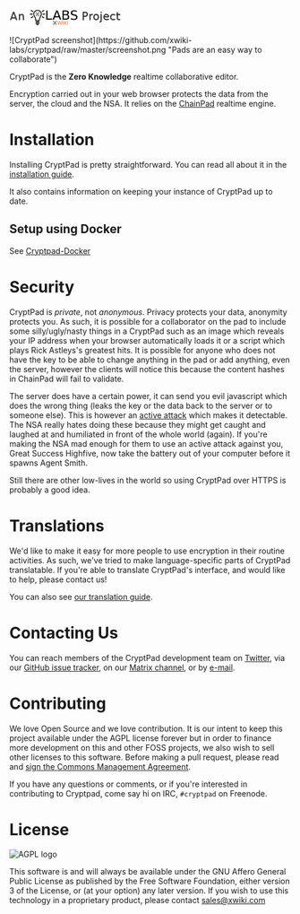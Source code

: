 [![An XWiki Labs Project](https://raw.githubusercontent.com/xwiki-labs/xwiki-labs-logo/master/projects/xwikilabs/xlabs-project.png "XWiki labs")](https://labs.xwiki.com/xwiki/bin/view/Main/WebHome)

<span align="center">
![CryptPad screenshot](https://github.com/xwiki-labs/cryptpad/raw/master/screenshot.png "Pads are an easy way to collaborate")
</span>

CryptPad is the **Zero Knowledge** realtime collaborative editor.

Encryption carried out in your web browser protects the data from the server, the cloud
and the NSA. It relies on the [ChainPad] realtime engine.

<!--If you'd like to know more, please read [the Whitepaper]().-->

# Installation

Installing CryptPad is pretty straightforward. You can read all about it in the
[installation guide](https://github.com/xwiki-labs/cryptpad/wiki/Installation-guide).

It also contains information on keeping your instance of CryptPad up to date.

## Setup using Docker

See [Cryptpad-Docker](docs/cryptpad-docker.md)

# Security

CryptPad is *private*, not *anonymous*. Privacy protects your data, anonymity protects you.
As such, it is possible for a collaborator on the pad to include some silly/ugly/nasty things
in a CryptPad such as an image which reveals your IP address when your browser automatically
loads it or a script which plays Rick Astleys's greatest hits. It is possible for anyone
who does not have the key to be able to change anything in the pad or add anything, even the
server, however the clients will notice this because the content hashes in ChainPad will fail to
validate.

The server does have a certain power, it can send you evil javascript which does the wrong
thing (leaks the key or the data back to the server or to someone else). This is however an
[active attack] which makes it detectable. The NSA really hates doing these because they might
get caught and laughed at and humiliated in front of the whole world (again). If you're making
the NSA mad enough for them to use an active attack against you, Great Success Highfive, now take
the battery out of your computer before it spawns Agent Smith.

Still there are other low-lives in the world so using CryptPad over HTTPS is probably a good idea.

# Translations

We'd like to make it easy for more people to use encryption in their routine activities.
As such, we've tried to make language-specific parts of CryptPad translatable. If you're
able to translate CryptPad's interface, and would like to help, please contact us!

You can also see [our translation guide](/customize.dist/translations/README.md).

# Contacting Us

You can reach members of the CryptPad development team on [Twitter](https://twitter.com/cryptpad),
via our [GitHub issue tracker](https://github.com/xwiki-labs/cryptpad/issues/), on our
[Matrix channel](https://riot.im/app/#/room/#cryptpad:matrix.org), or by
[e-mail](mailto:research@xwiki.com).

# Contributing

We love Open Source and we love contribution. It is our intent to keep this project available
under the AGPL license forever but in order to finance more development on this and other FOSS
projects, we also wish to sell other licenses to this software. Before making a pull request,
please read and
[sign the Commons Management Agreement](https://www.clahub.com/agreements/cjdelisle/cryptpad).

If you have any questions or comments, or if you're interested in contributing to Cryptpad, come say hi on IRC, `#cryptpad` on Freenode.

# License

![AGPL logo](https://www.gnu.org/graphics/agplv3-155x51.png "GNU Affero General Public License")

This software is and will always be available under the GNU Affero General Public License as
published by the Free Software Foundation, either version 3 of the License, or (at your option)
any later version. If you wish to use this technology in a proprietary product, please contact
sales@xwiki.com

[ChainPad]: https://github.com/xwiki-contrib/chainpad
[active attack]: https://en.wikipedia.org/wiki/Attack_(computing)#Types_of_attacks
